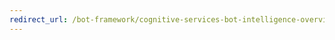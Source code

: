 ```yaml
---
redirect_url: /bot-framework/cognitive-services-bot-intelligence-overview#knowledge-extraction
---
```

